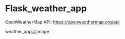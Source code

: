# Flask_weather_app

OpenWeatherMap API: https://openweathermap.org/api

weather_app![image](https://user-images.githubusercontent.com/32228863/110722325-0adf5d00-81e0-11eb-8164-82b3c16016bb.png)


